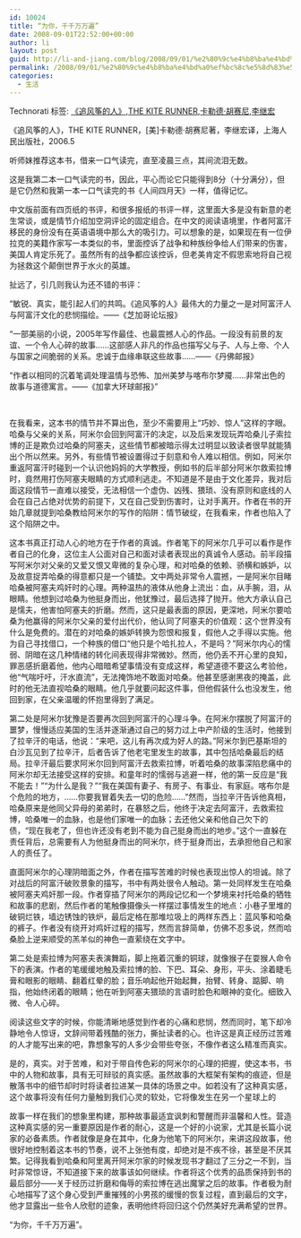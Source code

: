 ```yaml
---
id: 10024
title: “为你，千千万万遍”
date: 2008-09-01T22:52:00+00:00
author: li
layout: post
guid: http://li-and-jiang.com/blog/2008/09/01/%e2%80%9c%e4%b8%ba%e4%bd%a0%ef%bc%8c%e5%8d%83%e5%8d%83%e4%b8%87%e4%b8%87%e9%81%8d%e2%80%9d/
permalink: /2008/09/01/%e2%80%9c%e4%b8%ba%e4%bd%a0%ef%bc%8c%e5%8d%83%e5%8d%83%e4%b8%87%e4%b8%87%e9%81%8d%e2%80%9d/
categories:
  - 生活
---
```

<div style="margin:0px;padding:0px;display:inline;float:none">
  Technorati 标签: <a href="http://technorati.com/tags/%e3%80%8a%e8%bf%bd%e9%a3%8e%e7%ad%9d%e7%9a%84%e4%ba%ba%e3%80%8b" rel="tag">《追风筝的人》</a>,<a href="http://technorati.com/tags/THE KITE RUNNER" rel="tag">THE KITE RUNNER</a>,<a href="http://technorati.com/tags/%e5%8d%a1%e5%8b%92%e5%be%b7%c2%b7%e8%83%a1%e8%b5%9b%e5%b0%bc" rel="tag">卡勒德·胡赛尼</a>,<a href="http://technorati.com/tags/%e6%9d%8e%e7%bb%a7%e5%ae%8f" rel="tag">李继宏</a>
</div>

《追风筝的人》，THE KITE RUNNER，[美]卡勒德·胡赛尼著，李继宏译，上海人民出版社，2006.5 

听师妹推荐这本书，借来一口气读完，直至凌晨三点，其间流泪无数。 

这是我第二本一口气读完的书，因此，平心而论它只能得到8分（十分满分），但是它仍然和我第一本一口气读完的书《人间四月天》一样，值得记忆。 

中文版前面有四页纸的书评，和很多报纸的书评一样，这里面大多是没有新意的老生常谈，或是情节介绍加空洞评论的固定组合。在中文的阅读语境里，作者阿富汗移民的身份没有在英语语境中那么大的吸引力。可以想象的是，如果现在有一位伊拉克的美籍作家写一本类似的书，里面控诉了战争和种族纷争给人们带来的伤害，美国人肯定乐死了。虽然所有的战争都应该控诉，但老美肯定不假思索地将自己视为拯救这个颠倒世界于水火的英雄。 

扯远了，引几则我认为还不错的书评： 

“敏锐、真实，能引起人们的共鸣。《追风筝的人》最伟大的力量之一是对阿富汗人与阿富汗文化的悲悯描绘。——《芝加哥论坛报》 

“一部美丽的小说，2005年写作最佳、也最震撼人心的作品。一段没有前景的友谊、一个令人心碎的故事……这部感人非凡的作品也描写父与子、人与上帝、个人与国家之间脆弱的关系。忠诚于血缘串联这些故事……——《丹佛邮报》 

“作者以相同的沉着笔调处理温情与恐怖、加州美梦与喀布尔梦魇……非常出色的故事与道德寓言。——《加拿大环球邮报》” 

  

在我看来，这本书的情节并不算出色，至少不需要用上“巧妙、惊人”这样的字眼。哈桑与父亲的关系，阿米尔会回到阿富汗的决定，以及后来发现玩弄哈桑儿子索拉博的正是欺负过哈桑的阿塞夫，这些情节都被暗示得太过明显以致读者很早就能猜出个所以然来。另外，有些情节被设置得过于刻意和令人难以相信。例如，阿米尔重返阿富汗时碰到一个认识他妈妈的大学教授，例如书的后半部分阿米尔救索拉博时，竟然用打伤阿塞夫眼睛的方式顺利逃走。不知道是不是由于文化差异，我对后面这段情节一直难以接受，无法相信一个虚伪、凶残、猥琐、没有原则和底线的人会在自己占绝对优势的前提下，又在自己受到伤害时，让对手离开。作者在书的开始几章就提到哈桑教给阿米尔的写作的陷阱：情节破绽，在我看来，作者也陷入了这个陷阱之中。 

这本书真正打动人心的地方在于作者的真诚。作者笔下的阿米尔几乎可以看作是作者自己的化身，这位主人公面对自己和面对读者表现出的真诚令人感动。前半段描写阿米尔对父亲的又爱又恨又卑微的复杂心理，和对哈桑的依赖、骄横和嫉妒，以及故意捉弄哈桑的得意都只是一个铺垫。文中两处非常令人震撼，一是阿米尔目睹哈桑被阿塞夫鸡奸时的心理。两种温热的液体从他身上流出：血，从手腕，泪，从眼睛。他想到过哈桑为他挺身而出，他犹豫过，最后选择了抛开。他大方承认自己是懦夫，他害怕阿塞夫的折磨。然而，这只是最表面的原因，更深地，阿米尔要哈桑为他赢得的阿米尔父亲的爱付出代价，他认同了阿塞夫的价值观：这个世界没有什么是免费的。潜在的对哈桑的嫉妒转换为怨恨和报复，假他人之手得以实施。他为自己寻找借口，一个种族的借口“他只是个哈扎拉人，不是吗？”阿米尔内心的懦弱、阴暗在这几种情绪的转化间表现得非常微妙。然而，他仍丢不开心里的良知，罪恶感折磨着他，他内心暗暗希望事情没有变成这样，希望道德不要这么考验他，他“气喘吁吁，汗水直流”，无法掩饰地不敢面对哈桑。他甚至感谢黑夜的掩盖，此时的他无法直视哈桑的眼睛。他几乎就要问起这件事，但他假装什么也没发生，他回到家，在父亲温暖的怀抱里得到了满足。 

第二处是阿米尔犹豫是否要再次回到阿富汗的心理斗争。在阿米尔摆脱了阿富汗的噩梦，慢慢适应美国的生活并逐渐通过自己的努力过上中产阶级的生活时，他接到了拉辛汗的电话，他说：“来吧，这儿有再次成为好人的路。”阿米尔到巴基斯坦的白沙瓦见到了拉辛汗，后者告诉了他老宅里发生的故事，其中包括哈桑最后的结局。拉辛汗最后要求阿米尔回到阿富汗去救索拉博，听着哈桑的故事深陷悲痛中的阿米尔却无法接受这样的安排。和童年时的懦弱与逃避一样，他的第一反应是“我不能去！”“为什么是我？”“我在美国有妻子、有房子、有事业、有家庭。喀布尔是个危险的地方，……你要我冒着失去一切的危险……”然而，当拉辛汗告诉他真相，哈桑原来是他同父异母的弟弟时，在暴怒之后，他终于决定去阿富汗，去救索拉博，哈桑唯一的血脉，也是他们家唯一的血脉；去还他父亲和他自己欠下的债，“现在我老了，但也许还没有老到不能为自己挺身而出的地步。”这个一直躲在责任背后，总需要有人为他挺身而出的阿米尔，终于挺身而出，去承担他自己和家人的责任了。 

直面阿米尔的心理阴暗面之外，作者在描写苦难的时候也表现出惊人的坦诚。除了对战后的阿富汗破败景象的描写，书中有两处很令人触动。第一处同样发生在哈桑被阿塞夫鸡奸那一段。作者穿插了阿米尔的两段记忆和一个梦境来衬托哈桑的牺牲和故事的悲剧，然后作者的笔触像摄像头一样摆过事情发生的地点：小巷子里堆的破铜烂铁，墙边锈蚀的铁炉，最后定格在那堆垃圾上的两样东西上：蓝风筝和哈桑的裤子。作者没有绕开对鸡奸过程的描写，然而言辞简单，仿佛不忍多说，然而哈桑脸上逆来顺受的羔羊似的神色一直萦绕在文字中。 

第二处是索拉博为阿塞夫表演舞蹈，脚上拖着沉重的铜球，就像猴子在耍猴人命令下的表演。作者的笔缓缓地触及索拉博的脸、下巴、耳朵、身形，平头、涂着睫毛膏和眼影的眼睛、翻着红晕的脸；音乐响起他开始起舞，抬臂、转身、踮脚、响指，他始终闭着的眼睛；他在听到阿塞夫猥琐的言语时脸色和眼神的变化。细致入微、令人心碎。 

阅读这些文字的时候，你能清晰地感觉到作者的心痛和悲悯，然而同时，笔下却冷静地令人惊讶，文辞间带着残酷的张力，撕扯读者的心。也许这是真正经历过苦难的人才能写出来的吧，靠想象写的人多少会带些夸张，不像作者这么精准而真实。 

是的，真实。对于苦难，和对于带自传色彩的阿米尔的心理的把握，使这本书，书中的人物和故事，具有无可辩驳的真实感。虽然故事的大框架有架构的痕迹，但是散落书中的细节却时时将读者拉进某一具体的场景之中。如若没有了这种真实感，这个故事将没有任何力量触到我们心灵的软处，它将像发生在另一个星球上的
  
故事一样在我们的想象里构建，那种故事最适宜讽刺和警醒而非温馨和人性。营造这种真实感的另一重要原因是作者的耐心，这是一个好的小说家，尤其是长篇小说家的必备素质。作者就像是身在其中，化身为他笔下的阿米尔，来讲这段故事，他很好地控制着这本书的节奏，说不上张弛有度，却绝对是不疾不徐，甚至是不厌其繁。记得我看到哈桑和阿里离开阿米尔家的时候发现书才翻过了三分之一不到，当时非常惊讶，不知道接下来的故事该如何继续。作者将这个优秀的品质保持到书的最后部分——关于经历过折磨和侮辱的索拉博在逃出魔掌之后的故事。作者极为耐心地描写了这个身心受到严重摧残的小男孩的缓慢的恢复过程，直到最后的文字，他才显露出一些令人欣慰的迹象，表明他终将回归这个仍然美好充满希望的世界。 

“为你，千千万万遍”。